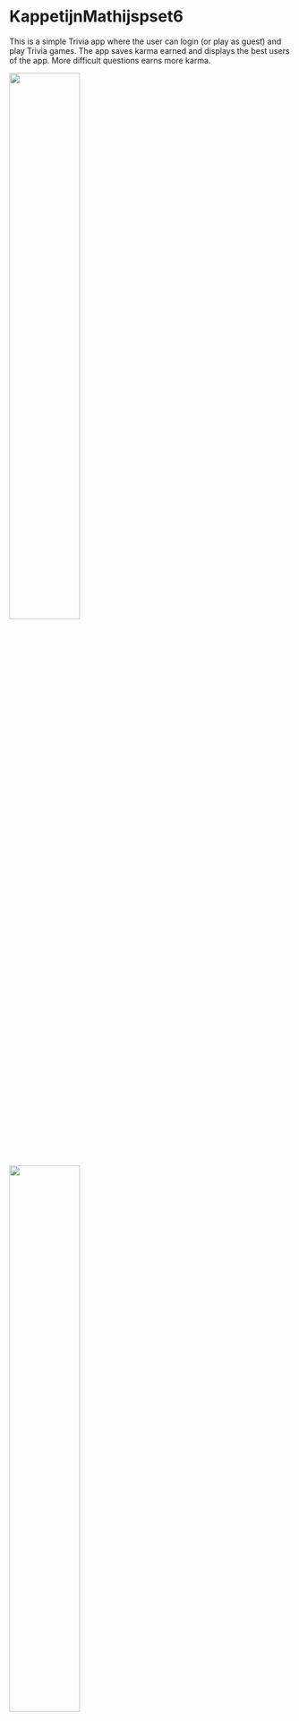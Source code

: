 # KappetijnMathijspset6
This is a simple Trivia app where the user can login (or play as guest) and play Trivia games. The app saves karma earned
and displays the best users of the app. More difficult questions earns more karma.

<img src="https://raw.githubusercontent.com/hellvox/KappetijnMathijspset6/master/doc/Screenshot_1513198197.png" width="50%">
<img src="https://raw.githubusercontent.com/hellvox/KappetijnMathijspset6/master/doc/Screenshot_1513198201.png" width="50%">
<img src="https://raw.githubusercontent.com/hellvox/KappetijnMathijspset6/master/doc/Screenshot_1513198141.png" width="50%">
<img src="https://raw.githubusercontent.com/hellvox/KappetijnMathijspset6/master/doc/Screenshot_1513198150.png" width="50%">
<img src="https://raw.githubusercontent.com/hellvox/KappetijnMathijspset6/master/doc/Screenshot_1513198161.png" width="50%">
<img src="https://raw.githubusercontent.com/hellvox/KappetijnMathijspset6/master/doc/Screenshot_1513183592.png" width="50%">


[![BCH compliance](https://bettercodehub.com/edge/badge/hellvox/KappetijnMathijspset6?branch=master)](https://bettercodehub.com/)
